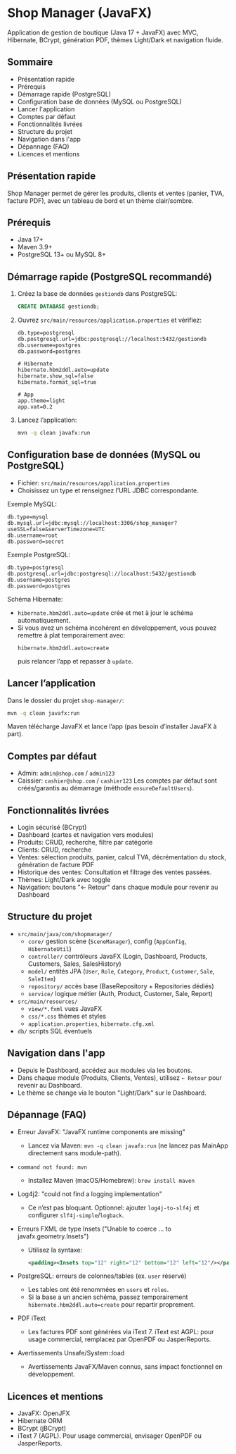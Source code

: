 # Shop Manager (JavaFX)

Application de gestion de boutique (Java 17 + JavaFX) avec MVC, Hibernate, BCrypt, génération PDF, thèmes Light/Dark et navigation fluide.

## Sommaire
- Présentation rapide
- Prérequis
- Démarrage rapide (PostgreSQL)
- Configuration base de données (MySQL ou PostgreSQL)
- Lancer l'application
- Comptes par défaut
- Fonctionnalités livrées
- Structure du projet
- Navigation dans l'app
- Dépannage (FAQ)
- Licences et mentions

## Présentation rapide
Shop Manager permet de gérer les produits, clients et ventes (panier, TVA, facture PDF), avec un tableau de bord et un thème clair/sombre.

## Prérequis
- Java 17+
- Maven 3.9+
- PostgreSQL 13+ ou MySQL 8+

## Démarrage rapide (PostgreSQL recommandé)
1. Créez la base de données `gestiondb` dans PostgreSQL:
   ```sql
   CREATE DATABASE gestiondb;
   ```
2. Ouvrez `src/main/resources/application.properties` et vérifiez:
   ```properties
   db.type=postgresql
   db.postgresql.url=jdbc:postgresql://localhost:5432/gestiondb
   db.username=postgres
   db.password=postgres
   
   # Hibernate
   hibernate.hbm2ddl.auto=update
   hibernate.show_sql=false
   hibernate.format_sql=true
   
   # App
   app.theme=light
   app.vat=0.2
   ```
3. Lancez l’application:
   ```bash
   mvn -q clean javafx:run
   ```

## Configuration base de données (MySQL ou PostgreSQL)
- Fichier: `src/main/resources/application.properties`
- Choisissez un type et renseignez l’URL JDBC correspondante.

Exemple MySQL:
```properties
db.type=mysql
db.mysql.url=jdbc:mysql://localhost:3306/shop_manager?useSSL=false&serverTimezone=UTC
db.username=root
db.password=secret
```

Exemple PostgreSQL:
```properties
db.type=postgresql
db.postgresql.url=jdbc:postgresql://localhost:5432/gestiondb
db.username=postgres
db.password=postgres
```

Schéma Hibernate:
- `hibernate.hbm2ddl.auto=update` crée et met à jour le schéma automatiquement.
- Si vous avez un schéma incohérent en développement, vous pouvez remettre à plat temporairement avec:
  ```properties
  hibernate.hbm2ddl.auto=create
  ```
  puis relancer l’app et repasser à `update`.

## Lancer l’application
Dans le dossier du projet `shop-manager/`:
```bash
mvn -q clean javafx:run
```
Maven télécharge JavaFX et lance l’app (pas besoin d’installer JavaFX à part).

## Comptes par défaut
- Admin: `admin@shop.com` / `admin123`
- Caissier: `cashier@shop.com` / `cashier123`
Les comptes par défaut sont créés/garantis au démarrage (méthode `ensureDefaultUsers`).

## Fonctionnalités livrées
- Login sécurisé (BCrypt)
- Dashboard (cartes et navigation vers modules)
- Produits: CRUD, recherche, filtre par catégorie
- Clients: CRUD, recherche
- Ventes: sélection produits, panier, calcul TVA, décrémentation du stock, génération de facture PDF
- Historique des ventes: Consultation et filtrage des ventes passées.
- Thèmes: Light/Dark avec toggle
- Navigation: boutons "← Retour" dans chaque module pour revenir au Dashboard

## Structure du projet
- `src/main/java/com/shopmanager/`
  - `core/` gestion scène (`SceneManager`), config (`AppConfig`, `HibernateUtil`)
  - `controller/` contrôleurs JavaFX (Login, Dashboard, Products, Customers, Sales, SalesHistory)
  - `model/` entités JPA (`User`, `Role`, `Category`, `Product`, `Customer`, `Sale`, `SaleItem`)
  - `repository/` accès base (BaseRepository + Repositories dédiés)
  - `service/` logique métier (Auth, Product, Customer, Sale, Report)
- `src/main/resources/`
  - `view/*.fxml` vues JavaFX
  - `css/*.css` thèmes et styles
  - `application.properties`, `hibernate.cfg.xml`
- `db/` scripts SQL éventuels

## Navigation dans l'app
- Depuis le Dashboard, accédez aux modules via les boutons.
- Dans chaque module (Produits, Clients, Ventes), utilisez `← Retour` pour revenir au Dashboard.
- Le thème se change via le bouton "Light/Dark" sur le Dashboard.

## Dépannage (FAQ)
- Erreur JavaFX: "JavaFX runtime components are missing"
  - Lancez via Maven: `mvn -q clean javafx:run` (ne lancez pas MainApp directement sans module-path).

- `command not found: mvn`
  - Installez Maven (macOS/Homebrew): `brew install maven`

- Log4j2: "could not find a logging implementation"
  - Ce n’est pas bloquant. Optionnel: ajouter `log4j-to-slf4j` et configurer `slf4j-simple`/`logback`.

- Erreurs FXML de type Insets ("Unable to coerce ... to javafx.geometry.Insets")
  - Utilisez la syntaxe:
    ```xml
    <padding><Insets top="12" right="12" bottom="12" left="12"/></padding>
    ```

- PostgreSQL: erreurs de colonnes/tables (ex. `user` réservé)
  - Les tables ont été renommées en `users` et `roles`.
  - Si la base a un ancien schéma, passez temporairement `hibernate.hbm2ddl.auto=create` pour repartir proprement.

- PDF iText
  - Les factures PDF sont générées via iText 7. iText est AGPL: pour usage commercial, remplacez par OpenPDF ou JasperReports.

- Avertissements Unsafe/System::load
  - Avertissements JavaFX/Maven connus, sans impact fonctionnel en développement.

## Licences et mentions
- JavaFX: OpenJFX
- Hibernate ORM
- BCrypt (jBCrypt)
- iText 7 (AGPL). Pour usage commercial, envisager OpenPDF ou JasperReports.
